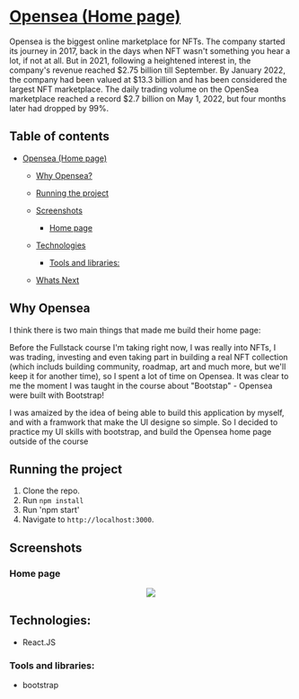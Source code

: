 # [Opensea (Home page)](https://myopensea.netlify.app/)

Opensea is the biggest online marketplace for NFTs. The company started its journey in 2017, back in the days when NFT wasn't something you hear a lot, if not at all. But in 2021, following a heightened interest in, the company's revenue reached $2.75 billion till September. By January 2022, the company had been valued at $13.3 billion and has been considered the largest NFT marketplace. The daily trading volume on the OpenSea marketplace reached a record $2.7 billion on May 1, 2022, but four months later had dropped by 99%.

## Table of contents 
- [Opensea (Home page)](#opensea-(home-page))
  - [Why Opensea?](#why-opensea)
  - [Running the project](#running-the-project)
  - [Screenshots](#screenshots)
    + [Home page](#home-page)
  - [Technologies](#technologies)
    - [Tools and libraries:](#tools-and-libraries)

  - [Whats Next](#whats-next)
  
## Why Opensea

I think there is two main things that made me build their home page: 

Before the Fullstack course I'm taking right now, I was really into NFTs, I was trading, investing and even taking part in building a real NFT collection (which includs building community, roadmap, art and much more, but we'll keep it for another time), so I spent a lot of time on Opensea. It was clear to me the moment I was taught in the course about "Bootstap" - Opensea were built with Bootstrap! 

I was amaized by the idea of being able to build this application by myself, and with a framwork that make the UI designe so simple. So I decided to practice my UI skills with bootstrap, and build the Opensea home page outside of the course

## Running the project

1. Clone the repo.
2. Run `npm install`
3. Run 'npm start'
4. Navigate to `http://localhost:3000`.

## Screenshots

### Home page

<p align="center"><img src="https://res.cloudinary.com/diggwedxe/image/upload/v1666357806/Screenshots/opensea_s1sjfo.jpg"/></p>


## Technologies:
* React.JS

### Tools and libraries:
  * bootstrap

